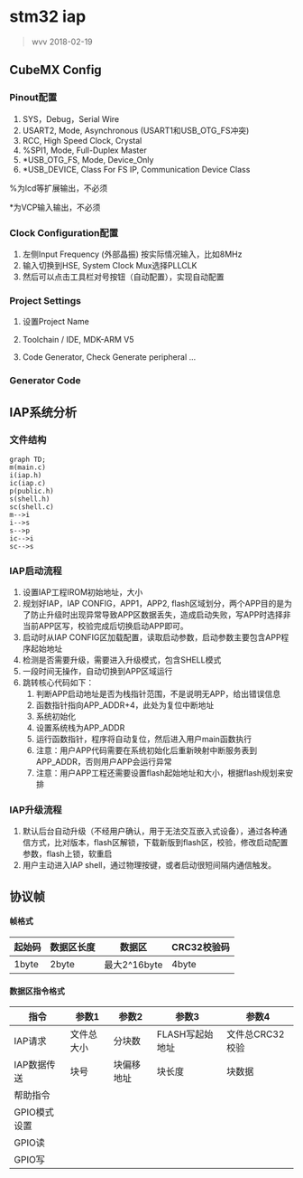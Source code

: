 # stm32 iap

> wvv 2018-02-19

## CubeMX Config

### Pinout配置

1. SYS，Debug，Serial Wire
2. USART2, Mode, Asynchronous (USART1和USB_OTG_FS冲突)
3. RCC, High Speed Clock, Crystal
4. %SPI1, Mode,  Full-Duplex Master
5. *USB_OTG_FS, Mode, Device_Only
6. *USB_DEVICE, Class For FS IP, Communication Device Class

%为lcd等扩展输出，不必须

*为VCP输入输出，不必须

### Clock Configuration配置

1. 左侧Input Frequency (外部晶振) 按实际情况输入，比如8MHz
2. 输入切换到HSE, System Clock Mux选择PLLCLK
3. 然后可以点击工具栏对号按钮（自动配置），实现自动配置

### Project Settings

1. 设置Project Name

2. Toolchain / IDE, MDK-ARM V5

3. Code Generator,  Check Generate peripheral ...

### Generator Code

## IAP系统分析

### 文件结构

```mermaid
graph TD;
m(main.c)
i(iap.h)
ic(iap.c)
p(public.h)
s(shell.h)
sc(shell.c)
m-->i
i-->s
s-->p
ic-->i
sc-->s

```

### IAP启动流程

1. 设置IAP工程IROM初始地址，大小
2. 规划好IAP，IAP CONFIG，APP1，APP2, flash区域划分，两个APP目的是为了防止升级时出现异常导致APP区数据丢失，造成启动失败，写APP时选择非当前APP区写，校验完成后切换启动APP即可。
3. 启动时从IAP CONFIG区加载配置，读取启动参数，启动参数主要包含APP程序起始地址
4. 检测是否需要升级，需要进入升级模式，包含SHELL模式
5. 一段时间无操作，自动切换到APP区域运行
6. 跳转核心代码如下：
   1. 判断APP启动地址是否为栈指针范围，不是说明无APP，给出错误信息
   2. 函数指针指向APP_ADDR+4，此处为复位中断地址
   3. 系统初始化
   4. 设置系统栈为APP_ADDR
   5. 运行函数指针，程序将自动复位，然后进入用户main函数执行
   6. 注意：用户APP代码需要在系统初始化后重新映射中断服务表到APP_ADDR，否则用户APP会运行异常
   7. 注意：用户APP工程还需要设置flash起始地址和大小，根据flash规划来安排

### IAP升级流程

1. 默认后台自动升级（不经用户确认，用于无法交互嵌入式设备），通过各种通信方式，比对版本，flash区解锁，下载新版到flash区，校验，修改启动配置参数，flash上锁，软重启
2. 用户主动进入IAP shell，通过物理按键，或者启动很短间隔内通信触发。


## 协议帧

#### 帧格式

| 起始码   | 数据区长度 | 数据区        | CRC32校验码 |
| ----- | ----- | ---------- | -------- |
| 1byte | 2byte | 最大2^16byte | 4byte    |

#### 数据区指令格式

| 指令       | 参数1   | 参数2   | 参数3        | 参数4        |
| -------- | ----- | ----- | ---------- | ---------- |
| IAP请求    | 文件总大小 | 分块数   | FLASH写起始地址 | 文件总CRC32校验 |
| IAP数据传送  | 块号    | 块偏移地址 | 块长度        | 块数据        |
| 帮助指令     |       |       |            |            |
| GPIO模式设置 |       |       |            |            |
| GPIO读    |       |       |            |            |
| GPIO写    |       |       |            |            |


